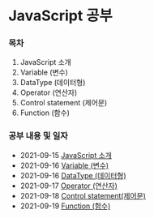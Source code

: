 # JavaScript 공부 

### 목차

1. JavaScript 소개
2. Variable (변수)
3. DataType (데이터형)
4. Operator (연산자)
5. Control statement (제어문)
6. Function (함수)


### 공부 내용 및 일자 

- 2021-09-15 [JavaScript 소개](./javascript/README.md)
- 2021-09-16 [Variable (변수)](./variable/README.md)
- 2021-09-16 [DataType (데이터형)](./datatype/README.md)
- 2021-09-17 [Operator (연산자)](./operator/README.md)
- 2021-09-18 [Control statement(제어문)](./controlStatement/README.md)
- 2021-09-19 [Function (함수)](./function/README.md)
